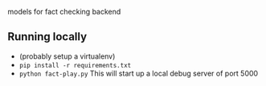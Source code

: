 models for fact checking backend

## Running locally ##
* (probably setup a virtualenv)
* `pip install -r requirements.txt`
* `python fact-play.py`
This will start up a local debug server of port 5000